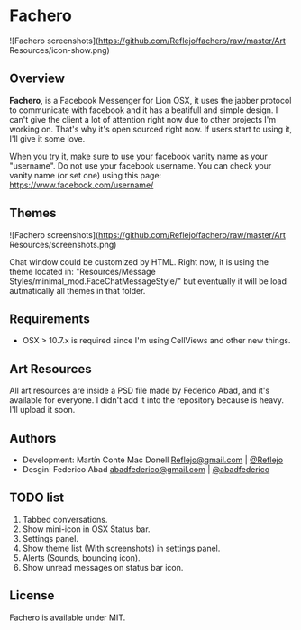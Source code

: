 # Fachero

![Fachero screenshots](https://github.com/Reflejo/fachero/raw/master/Art Resources/icon-show.png)

## Overview

**Fachero**, is a Facebook Messenger for Lion OSX, it uses the jabber protocol to communicate with facebook and it has a beatifull and simple design. I can't give the client a lot of attention right now due to other projects I'm working on. That's why it's open sourced right now. If users start to using it, I'll give it some love.

When you try it, make sure to use your facebook vanity name as your "username". Do not use your facebook username. You can check your vanity name (or set one) using this page: <https://www.facebook.com/username/>

## Themes

![Fachero screenshots](https://github.com/Reflejo/fachero/raw/master/Art Resources/screenshots.png)

Chat window could be customized by HTML. Right now, it is using the theme located in: "Resources/Message Styles/minimal_mod.FaceChatMessageStyle/" but eventually it will be load autmatically all themes in that folder.

## Requirements

 * OSX > 10.7.x is required since I'm using CellViews and other new things.

## Art Resources

All art resources are inside a PSD file made by Federico Abad, and it's available for everyone. I didn't add it into the repository because is heavy. I'll upload it soon.

## Authors

 * Development: Martín Conte Mac Donell <Reflejo@gmail.com> | [@Reflejo](https://twitter.com/reflejo)
 * Desgin: Federico Abad <abadfederico@gmail.com> | [@abadfederico](https://twitter.com/abadfederico)

## TODO list

 1. Tabbed conversations.
 2. Show mini-icon in OSX Status bar.
 3. Settings panel.
 4. Show theme list (With screenshots) in settings panel.
 5. Alerts (Sounds, bouncing icon).
 6. Show unread messages on status bar icon.
 
## License

Fachero is available under MIT.
